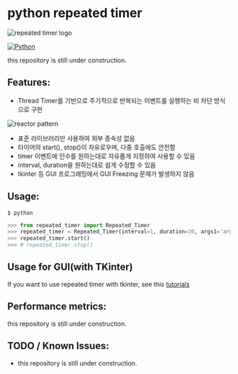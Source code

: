 # python repeated timer

![repeated timer logo](https://user-images.githubusercontent.com/41291493/122342770-f1d50d80-cf7f-11eb-87ec-844bcc1343d5.png)

[![Python](https://img.shields.io/pypi/pyversions/tensorflow.svg?style=plastic)](https://badge.fury.io/py/tensorflow)

this repository is still under construction.

## Features:
* Thread Timer를 기반으로 주기적으로 반복되는 이벤트를 실행하는 비 차단 방식으로 구현

![reactor pattern](https://user-images.githubusercontent.com/41291493/122346179-a3c20900-cf83-11eb-91a6-8eca01fa4c7d.png)

* 표준 라이브러리만 사용하여 외부 종속성 없음
* 타이머의 start(), stop()이 자유로우며, 다중 호출에도 안전함
* timer 이벤트에 인수를 원하는대로 자유롭게 지정하여 사용할 수 있음
* interval, duration을 원하는대로 쉽게 수정할 수 있음
* tkinter 등 GUI 프로그래밍에서 GUI Freezing 문제가 발생하지 않음

## Usage:

```shell
$ python
```

``` python
>>> from repeated_timer import Repeated_Timer
>>> repeated_timer = Repeated_Timer(interval=1, duration=30, args1='args1', args2='args2')
>>> repeated_timer.start()
>>> # repeated_timer.stop()
```

## Usage for GUI(with TKinter)

If you want to use repeated timer with tkinter, see this [tutorials](https://github.com/takhyun12/python-repeated-timer/blob/main/usage.py)

## Performance metrics:

this repository is still under construction.

## TODO / Known Issues:
* this repository is still under construction.
